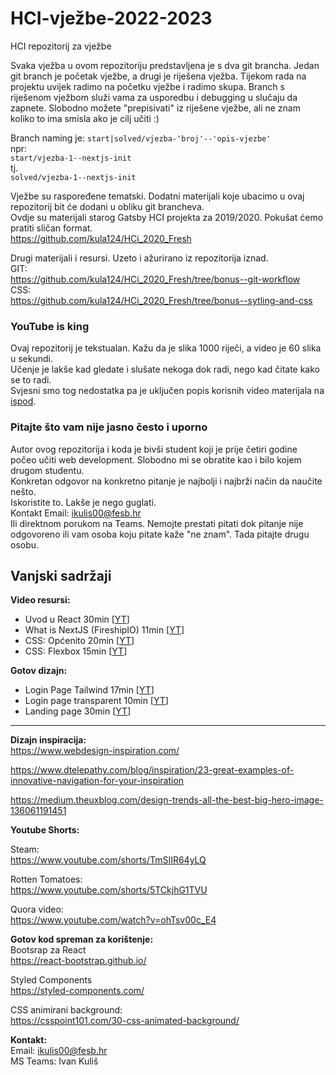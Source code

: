 # HCI-vježbe-2022-2023

HCI repozitorij za vježbe

Svaka vježba u ovom repozitoriju predstavljena je s dva git brancha. Jedan git branch je početak vježbe, a drugi je riješena vježba.
Tijekom rada na projektu uvijek radimo na početku vježbe i radimo skupa. Branch s riješenom vježbom služi vama za usporedbu i debugging u slučaju da zapnete. Slobodno možete "prepisivati" iz riješene vježbe, ali ne znam koliko to ima smisla ako je cilj učiti :)

Branch naming je: `start|solved/vjezba-'broj'--'opis-vjezbe'`
<br/>npr: <br/>
`start/vjezba-1--nextjs-init`
<br/>tj.<br/>
`solved/vjezba-1--nextjs-init`

Vježbe su raspoređene tematski. Dodatni materijali koje ubacimo u ovaj repozitorij bit će dodani u obliku git brancheva.  
Ovdje su materijali starog Gatsby HCI projekta za 2019/2020. Pokušat ćemo pratiti sličan format.  
https://github.com/kula124/HCi_2020_Fresh

Drugi materijali i resursi. Uzeto i ažurirano iz repozitorija iznad.  
GIT:  
https://github.com/kula124/HCi_2020_Fresh/tree/bonus--git-workflow  
CSS:  
https://github.com/kula124/HCi_2020_Fresh/tree/bonus--sytling-and-css

### YouTube is king

Ovaj repozitorij je tekstualan. Kažu da je slika 1000 riječi, a video je 60 slika u sekundi.  
Učenje je lakše kad gledate i slušate nekoga dok radi, nego kad čitate kako se to radi.  
Svjesni smo tog nedostatka pa je uključen popis korisnih video materijala na [ispod](#l).

### Pitajte što vam nije jasno često i uporno

Autor ovog repozitorija i koda je bivši student koji je prije četiri godine počeo učiti web development. Slobodno mi se obratite kao i bilo kojem drugom studentu.  
Konkretan odgovor na konkretno pitanje je najbolji i najbrži način da naučite nešto.  
Iskoristite to. Lakše je nego guglati.  
Kontakt Email:
ikulis00@fesb.hr  
Ili direktnom porukom na Teams.
Nemojte prestati pitati dok pitanje nije odgovoreno ili vam osoba koju pitate kaže "ne znam". Tada pitajte drugu osobu.

## Vanjski sadržaji <a name="l"></a>

**Video resursi:**

- Uvod u React 30min [[YT](https://www.youtube.com/watch?v=hQAHSlTtcmY)]
- What is NextJS (FireshipIO) 11min [[YT](https://www.youtube.com/watch?v=Sklc_fQBmcs)]
- CSS: Općenito 20min [[YT](https://www.youtube.com/watch?v=1PnVor36_40)]
- CSS: Flexbox 15min [[YT](https://www.youtube.com/watch?v=fYq5PXgSsbE)]

**Gotov dizajn:**

- Login Page Tailwind 17min [[YT](https://www.youtube.com/watch?v=KFr2UP6xaIM)]
- Login page transparent 10min [[YT](https://www.youtube.com/watch?v=slu3pImFcRI)]
- Landing page 30min [[YT](https://www.youtube.com/watch?v=HZv8YHYUHTU)]

---

**Dizajn inspiracija:**  
 <https://www.webdesign-inspiration.com/>

<https://www.dtelepathy.com/blog/inspiration/23-great-examples-of-innovative-navigation-for-your-inspiration>

<https://medium.theuxblog.com/design-trends-all-the-best-big-hero-image-136061191451>

**Youtube Shorts:**

Steam:  
 <https://www.youtube.com/shorts/TmSIIR64yLQ>

Rotten Tomatoes:  
 <https://www.youtube.com/shorts/5TCkjhG1TVU>

Quora video:  
 <https://www.youtube.com/watch?v=ohTsv00c_E4>

**Gotov kod spreman za korištenje:**  
 Bootsrap za React  
 <https://react-bootstrap.github.io/>

Styled Components  
 <https://styled-components.com/>

CSS animirani background:  
 <https://csspoint101.com/30-css-animated-background/>

**Kontakt:**  
Email: ikulis00@fesb.hr  
MS Teams: Ivan Kuliš

